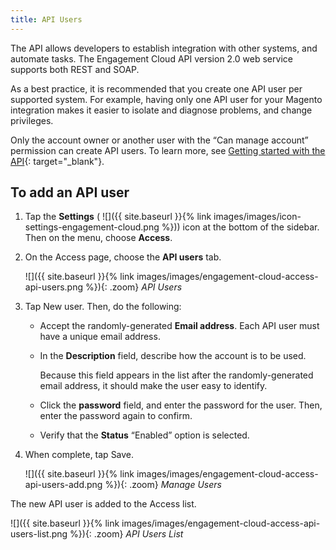```yaml
---
title: API Users
---
```


The API allows developers to establish integration with other systems, and automate tasks. The Engagement Cloud API version 2.0 web service supports both REST and SOAP.

As a best practice, it is recommended that you create one API user per supported system. For example, having only one API user for your Magento integration makes it easier to isolate and diagnose problems, and change privileges.

Only the account owner or another user with the “Can manage account” permission can create API users. To learn more, see [Getting started with the API][1]{: target="_blank"}.

## To add an API user

1. Tap the **Settings** ( ![]({{ site.baseurl }}{% link images/images/icon-settings-engagement-cloud.png %})) icon at the bottom of the sidebar. Then on the menu, choose **Access**.

1. On the Access page, choose the **API users** tab.

    ![]({{ site.baseurl }}{% link images/images/engagement-cloud-access-api-users.png %}){: .zoom}
    *API Users*

1. Tap <span class="btn">New user</span>. Then, do the following:

    * Accept the randomly-generated **Email address**. Each API user must have a unique email address.

    * In the **Description** field, describe how the account is to be used.

        Because this field appears in the list after the randomly-generated email address, it should make the user easy to identify.

    * Click the **password** field, and enter the password for the user. Then, enter the password again to confirm.

    * Verify that the **Status** “Enabled” option is selected.

1. When complete, tap <span class="btn">Save</span>.

    ![]({{ site.baseurl }}{% link images/images/engagement-cloud-access-api-users-add.png %}){: .zoom}
    *Manage Users*

The new API user is added to the Access list.

![]({{ site.baseurl }}{% link images/images/engagement-cloud-access-api-users-list.png %}){: .zoom}
*API Users List*

[1]: https://developer.dotdigital.com/docs/getting-started-with-the-api
